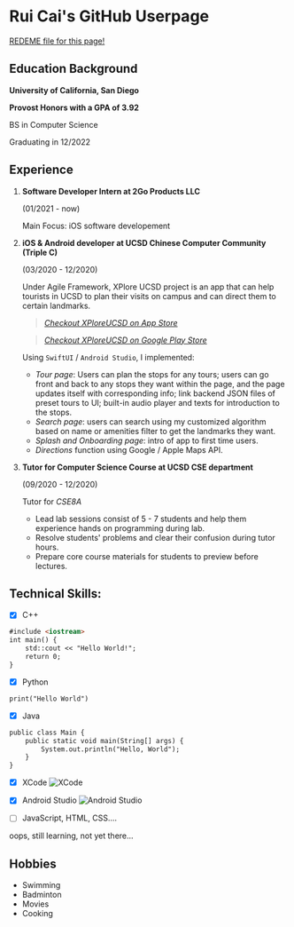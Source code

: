 # Rui Cai's GitHub Userpage

[REDEME file for this page!](README)

## Education Background

**University of California, San Diego**

**Provost Honors with a GPA of 3.92** 

BS in Computer Science

Graduating in 12/2022



## Experience

1. **Software Developer Intern at 2Go Products LLC** 

    (01/2021 - now)

    Main Focus: iOS software developement


2. **iOS & Android developer at UCSD Chinese Computer Community (Triple C)** 

    (03/2020 - 12/2020)
    
    Under Agile Framework, XPlore UCSD project is an app that can help tourists in UCSD to plan their visits on campus and can direct them to certain landmarks.         

    > *[Checkout XPloreUCSD on App Store](https://apple.co/31RMWDK)*
    
    > *[Checkout XPloreUCSD on Google Play Store](https://bit.ly/XploreUCSD)*
    
    
    Using `SwiftUI` / `Android Studio`, I implemented:
    - *Tour page*: Users can plan the stops for any tours; users can go front and back to any stops they want
    within the page, and the page updates itself with corresponding info; link backend JSON files of preset tours to UI; built-in audio player and texts for             introduction to the stops.
    - *Search page*: users can search using my customized algorithm based on name or amenities filter to get the landmarks they want.
    - *Splash and Onboarding page*: intro of app to first time users.
    - *Directions* function using Google / Apple Maps API.
    
3. **Tutor for Computer Science Course at UCSD CSE department** 

    (09/2020 - 12/2020)
    
    Tutor for *CSE8A*
    
    - Lead lab sessions consist of 5 - 7 students and help them
      experience hands on programming during lab.
    - Resolve students' problems and clear their confusion during
      tutor hours.
    - Prepare core course materials for students to preview before lectures.
    
    

## Technical Skills: 
- [x] C++
```markdown
#include <iostream>
int main() {
    std::cout << "Hello World!";
    return 0;
}
```

- [x] Python
```markdown
print("Hello World")
```

- [x] Java
```markdown
public class Main {
    public static void main(String[] args) {
        System.out.println("Hello, World");
    }
}
```

- [x] XCode
![XCode](https://3d.bk.tudelft.nl/ken/img/blog/xcode-logo.jpg)

- [x] Android Studio
![Android Studio](https://techcrunch.com/wp-content/uploads/2017/02/android-studio-logo.png?w=800)

- [ ] JavaScript, HTML, CSS....

oops, still learning, not yet there...

## Hobbies

- Swimming
- Badminton
- Movies
- Cooking 


